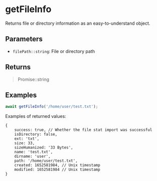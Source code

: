 # getFileInfo <Badge type="tip" text="JavaScript" />

Returns file or directory information as an easy-to-understand object.

## Parameters

- `filePath::string`: File or directory path

## Returns

> Promise::string

## Examples

```javascript
await getFileInfo('/home/user/test.txt');
```

Examples of returned values:

```json5
{
	success: true, // Whether the file stat import was successful
	isDirectory: false,
	ext: 'txt',
	size: 33,
	sizeHumanized: '33 Bytes',
	name: 'test.txt',
	dirname: 'user',
	path: '/home/user/test.txt',
	created: 1652581984, // Unix timestamp
	modified: 1652581984 // Unix timestamp
}
```
